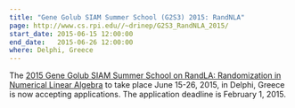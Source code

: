 ```yaml
---
title: "Gene Golub SIAM Summer School (G2S3) 2015: RandNLA"
page: http://www.cs.rpi.edu//~drinep/G2S3_RandNLA_2015/
start_date: 2015-06-15 12:00:00
end_date:   2015-06-26 12:00:00
where: Delphi, Greece
---
```


The [2015 Gene Golub SIAM Summer School on RandLA: Randomization in Numerical
Linear Algebra][1] to take place June 15-26, 2015, in Delphi, Greece is now
accepting applications.  The application deadline is February 1, 2015. 

[1]: http://www.cs.rpi.edu//~drinep/G2S3_RandNLA_2015/
